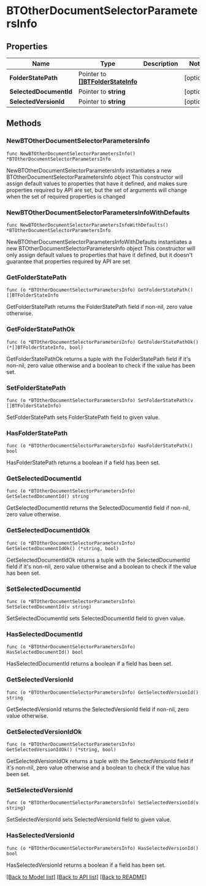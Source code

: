 # BTOtherDocumentSelectorParametersInfo

## Properties

Name | Type | Description | Notes
------------ | ------------- | ------------- | -------------
**FolderStatePath** | Pointer to [**[]BTFolderStateInfo**](BTFolderStateInfo.md) |  | [optional] 
**SelectedDocumentId** | Pointer to **string** |  | [optional] 
**SelectedVersionId** | Pointer to **string** |  | [optional] 

## Methods

### NewBTOtherDocumentSelectorParametersInfo

`func NewBTOtherDocumentSelectorParametersInfo() *BTOtherDocumentSelectorParametersInfo`

NewBTOtherDocumentSelectorParametersInfo instantiates a new BTOtherDocumentSelectorParametersInfo object
This constructor will assign default values to properties that have it defined,
and makes sure properties required by API are set, but the set of arguments
will change when the set of required properties is changed

### NewBTOtherDocumentSelectorParametersInfoWithDefaults

`func NewBTOtherDocumentSelectorParametersInfoWithDefaults() *BTOtherDocumentSelectorParametersInfo`

NewBTOtherDocumentSelectorParametersInfoWithDefaults instantiates a new BTOtherDocumentSelectorParametersInfo object
This constructor will only assign default values to properties that have it defined,
but it doesn't guarantee that properties required by API are set

### GetFolderStatePath

`func (o *BTOtherDocumentSelectorParametersInfo) GetFolderStatePath() []BTFolderStateInfo`

GetFolderStatePath returns the FolderStatePath field if non-nil, zero value otherwise.

### GetFolderStatePathOk

`func (o *BTOtherDocumentSelectorParametersInfo) GetFolderStatePathOk() (*[]BTFolderStateInfo, bool)`

GetFolderStatePathOk returns a tuple with the FolderStatePath field if it's non-nil, zero value otherwise
and a boolean to check if the value has been set.

### SetFolderStatePath

`func (o *BTOtherDocumentSelectorParametersInfo) SetFolderStatePath(v []BTFolderStateInfo)`

SetFolderStatePath sets FolderStatePath field to given value.

### HasFolderStatePath

`func (o *BTOtherDocumentSelectorParametersInfo) HasFolderStatePath() bool`

HasFolderStatePath returns a boolean if a field has been set.

### GetSelectedDocumentId

`func (o *BTOtherDocumentSelectorParametersInfo) GetSelectedDocumentId() string`

GetSelectedDocumentId returns the SelectedDocumentId field if non-nil, zero value otherwise.

### GetSelectedDocumentIdOk

`func (o *BTOtherDocumentSelectorParametersInfo) GetSelectedDocumentIdOk() (*string, bool)`

GetSelectedDocumentIdOk returns a tuple with the SelectedDocumentId field if it's non-nil, zero value otherwise
and a boolean to check if the value has been set.

### SetSelectedDocumentId

`func (o *BTOtherDocumentSelectorParametersInfo) SetSelectedDocumentId(v string)`

SetSelectedDocumentId sets SelectedDocumentId field to given value.

### HasSelectedDocumentId

`func (o *BTOtherDocumentSelectorParametersInfo) HasSelectedDocumentId() bool`

HasSelectedDocumentId returns a boolean if a field has been set.

### GetSelectedVersionId

`func (o *BTOtherDocumentSelectorParametersInfo) GetSelectedVersionId() string`

GetSelectedVersionId returns the SelectedVersionId field if non-nil, zero value otherwise.

### GetSelectedVersionIdOk

`func (o *BTOtherDocumentSelectorParametersInfo) GetSelectedVersionIdOk() (*string, bool)`

GetSelectedVersionIdOk returns a tuple with the SelectedVersionId field if it's non-nil, zero value otherwise
and a boolean to check if the value has been set.

### SetSelectedVersionId

`func (o *BTOtherDocumentSelectorParametersInfo) SetSelectedVersionId(v string)`

SetSelectedVersionId sets SelectedVersionId field to given value.

### HasSelectedVersionId

`func (o *BTOtherDocumentSelectorParametersInfo) HasSelectedVersionId() bool`

HasSelectedVersionId returns a boolean if a field has been set.


[[Back to Model list]](../README.md#documentation-for-models) [[Back to API list]](../README.md#documentation-for-api-endpoints) [[Back to README]](../README.md)


